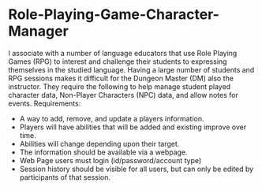 # Role-Playing-Game-Character-Manager

I associate with a number of language educators that use Role Playing Games (RPG) to interest and challenge their students to expressing themselves in the studied language.  Having a large number of students and RPG sessions makes it difficult for the Dungeon Master (DM) also the instructor.  They require the following to help manage student played character data, Non-Player Characters  (NPC) data, and allow notes for events. 
Requirements: 
- A way to add, remove, and update a players information.  
- Players will have abilities that will be added and existing improve over time. 
- Abilities will change depending upon their target. 
- The information should be available via a webpage.  
- Web Page users must login (id/password/account type)
- Session history should be visible for all users, but can only be edited by participants of that session. 
